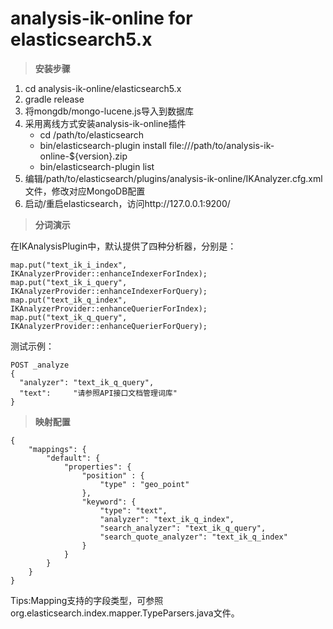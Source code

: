 # analysis-ik-online for elasticsearch5.x

> **安装步骤**

1. cd analysis-ik-online/elasticsearch5.x
2. gradle release
3. 将mongdb/mongo-lucene.js导入到数据库
4. 采用离线方式安装analysis-ik-online插件
	- cd /path/to/elasticsearch
	- bin/elasticsearch-plugin install file:///path/to/analysis-ik-online-${version}.zip
	- bin/elasticsearch-plugin list
5. 编辑/path/to/elasticsearch/plugins/analysis-ik-online/IKAnalyzer.cfg.xml文件，修改对应MongoDB配置
6.  启动/重启elasticsearch，访问http://127.0.0.1:9200/

> **分词演示**

在IKAnalysisPlugin中，默认提供了四种分析器，分别是：

```
map.put("text_ik_i_index", IKAnalyzerProvider::enhanceIndexerForIndex);
map.put("text_ik_i_query", IKAnalyzerProvider::enhanceIndexerForQuery);
map.put("text_ik_q_index", IKAnalyzerProvider::enhanceQuerierForIndex);
map.put("text_ik_q_query", IKAnalyzerProvider::enhanceQuerierForQuery);
```

测试示例：

```
POST _analyze
{
  "analyzer": "text_ik_q_query",
  "text":     "请参照API接口文档管理词库"
}
```

> **映射配置**

```
{
	"mappings": {
		"default": {
			"properties": {
            	"position" : {
                	"type" : "geo_point"
                },
				"keyword": {
					"type": "text",
					"analyzer": "text_ik_q_index",
                    "search_analyzer": "text_ik_q_query",
                    "search_quote_analyzer": "text_ik_q_index"
				}
			}
		}
	}
}
```

Tips:Mapping支持的字段类型，可参照org.elasticsearch.index.mapper.TypeParsers.java文件。
